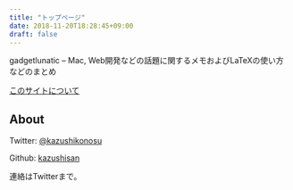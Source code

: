 ```yaml
---
title: "トップページ"
date: 2018-11-20T18:28:45+09:00
draft: false
---
```

gadgetlunatic – Mac, Web開発などの話題に関するメモおよびLaTeXの使い方などのまとめ

[このサイトについて](/post/first-post)

## About

Twitter: [@kazushikonosu](https://twitter.com/kazushikonosu)

Github: [kazushisan](https://github.com/kazushisan)

連絡はTwitterまで。

